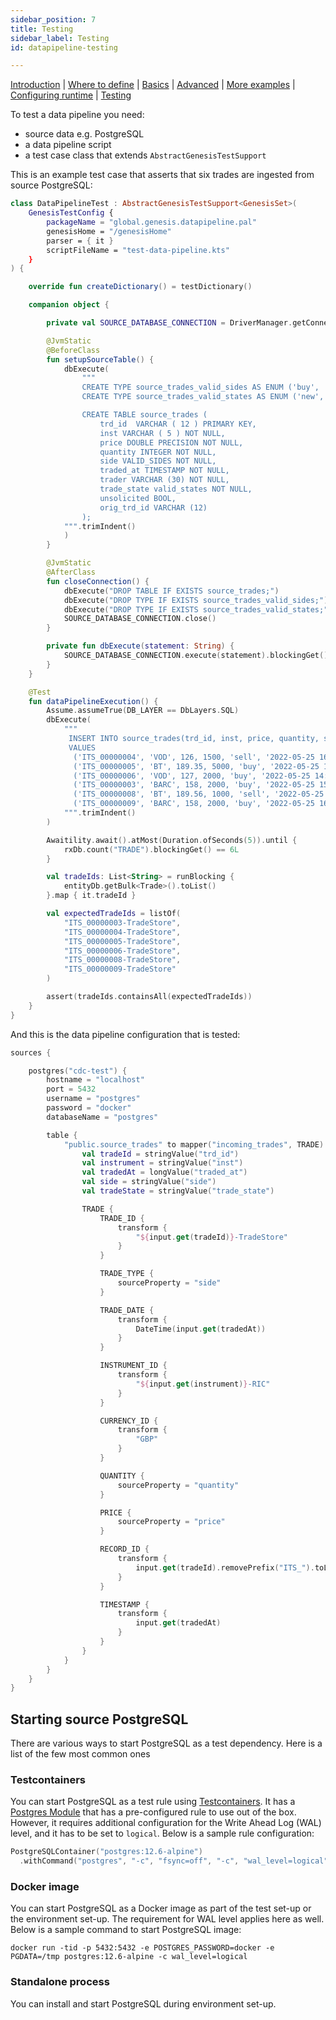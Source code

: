 ```yaml
---
sidebar_position: 7
title: Testing
sidebar_label: Testing
id: datapipeline-testing

---
```


[Introduction](/creating-applications/defining-your-application/integrations/data-pipeline/overview/)  | [Where to define](/creating-applications/defining-your-application/integrations/data-pipeline/datapipeline-where-to-define/) | [Basics](/creating-applications/defining-your-application/integrations/data-pipeline/datapipeline-basics/) | [Advanced](/creating-applications/defining-your-application/integrations/data-pipeline/datapipeline-advanced/) | [More examples](/creating-applications/defining-your-application/integrations/data-pipeline/datapipeline-examples/) | [Configuring runtime](/creating-applications/defining-your-application/integrations/data-pipeline/datapipeline-runtime/) | [Testing](/creating-applications/defining-your-application/integrations/data-pipeline/datapipeline-testing/)

To test a data pipeline you need:

- source data e.g. PostgreSQL
- a data pipeline script
- a test case class that extends `AbstractGenesisTestSupport`

This is an example test case that asserts that six trades are ingested from source PostgreSQL:

```kotlin
class DataPipelineTest : AbstractGenesisTestSupport<GenesisSet>(
    GenesisTestConfig {
        packageName = "global.genesis.datapipeline.pal"
        genesisHome = "/genesisHome"
        parser = { it }
        scriptFileName = "test-data-pipeline.kts"
    }
) {

    override fun createDictionary() = testDictionary()

    companion object {

        private val SOURCE_DATABASE_CONNECTION = DriverManager.getConnection("jdbc:postgresql://localhost:5432/?user=postgres&password=docker")

        @JvmStatic
        @BeforeClass
        fun setupSourceTable() {
            dbExecute(
                """
                CREATE TYPE source_trades_valid_sides AS ENUM ('buy', 'sell');
                CREATE TYPE source_trades_valid_states AS ENUM ('new', 'mod', 'canc');

                CREATE TABLE source_trades (
                	trd_id  VARCHAR ( 12 ) PRIMARY KEY,
                	inst VARCHAR ( 5 ) NOT NULL,
                	price DOUBLE PRECISION NOT NULL,
                	quantity INTEGER NOT NULL,
                	side VALID_SIDES NOT NULL,
                    traded_at TIMESTAMP NOT NULL,
                    trader VARCHAR (30) NOT NULL,
                    trade_state valid_states NOT NULL,
                    unsolicited BOOL,
                    orig_trd_id VARCHAR (12)
                );
            """.trimIndent()
            )
        }

        @JvmStatic
        @AfterClass
        fun closeConnection() {
            dbExecute("DROP TABLE IF EXISTS source_trades;")
            dbExecute("DROP TYPE IF EXISTS source_trades_valid_sides;")
            dbExecute("DROP TYPE IF EXISTS source_trades_valid_states;")
            SOURCE_DATABASE_CONNECTION.close()
        }

        private fun dbExecute(statement: String) {
            SOURCE_DATABASE_CONNECTION.execute(statement).blockingGet()
        }
    }

    @Test
    fun dataPipelineExecution() {
        Assume.assumeTrue(DB_LAYER == DbLayers.SQL)
        dbExecute(
            """
             INSERT INTO source_trades(trd_id, inst, price, quantity, side, traded_at, trader, trade_state, unsolicited, orig_trd_id)
             VALUES
              ('ITS_00000004', 'VOD', 126, 1500, 'sell', '2022-05-25 16:01:01', 'Trader.B', 'new', NULL , NULL),
              ('ITS_00000005', 'BT', 189.35, 5000, 'buy', '2022-05-25 16:02:02', 'Trader.B', 'new',NULL, NULL),
              ('ITS_00000006', 'VOD', 127, 2000, 'buy', '2022-05-25 14:03:03', 'Trader.B', 'mod', false, 'ITS_00000001'),
              ('ITS_00000003', 'BARC', 158, 2000, 'buy', '2022-05-25 15:03:03', 'Trader.B', 'canc', false, ''),
              ('ITS_00000008', 'BT', 189.56, 1000, 'sell', '2022-05-25 16:03:03', 'Trader.B', 'new', true, 'ITS_00000007'),
              ('ITS_00000009', 'BARC', 158, 2000, 'buy', '2022-05-25 16:04:04', 'Trader.B', 'canc', false, '');
            """.trimIndent()
        )

        Awaitility.await().atMost(Duration.ofSeconds(5)).until {
            rxDb.count("TRADE").blockingGet() == 6L
        }

        val tradeIds: List<String> = runBlocking {
            entityDb.getBulk<Trade>().toList()
        }.map { it.tradeId }

        val expectedTradeIds = listOf(
            "ITS_00000003-TradeStore",
            "ITS_00000004-TradeStore",
            "ITS_00000005-TradeStore",
            "ITS_00000006-TradeStore",
            "ITS_00000008-TradeStore",
            "ITS_00000009-TradeStore"
        )

        assert(tradeIds.containsAll(expectedTradeIds))
    }
}
```

And this is the data pipeline configuration that is tested:

```kotlin
sources {

    postgres("cdc-test") {
        hostname = "localhost"
        port = 5432
        username = "postgres"
        password = "docker"
        databaseName = "postgres"

        table {
            "public.source_trades" to mapper("incoming_trades", TRADE) {
                val tradeId = stringValue("trd_id")
                val instrument = stringValue("inst")
                val tradedAt = longValue("traded_at")
                val side = stringValue("side")
                val tradeState = stringValue("trade_state")

                TRADE {
                    TRADE_ID {
                        transform {
                            "${input.get(tradeId)}-TradeStore"
                        }
                    }

                    TRADE_TYPE {
                        sourceProperty = "side"
                    }

                    TRADE_DATE {
                        transform {
                            DateTime(input.get(tradedAt))
                        }
                    }

                    INSTRUMENT_ID {
                        transform {
                            "${input.get(instrument)}-RIC"
                        }
                    }

                    CURRENCY_ID {
                        transform {
                            "GBP"
                        }
                    }

                    QUANTITY {
                        sourceProperty = "quantity"
                    }

                    PRICE {
                        sourceProperty = "price"
                    }

                    RECORD_ID {
                        transform {
                            input.get(tradeId).removePrefix("ITS_").toLong()
                        }
                    }

                    TIMESTAMP {
                        transform {
                            input.get(tradedAt)
                        }
                    }
                }
            }
        }
    }
}


```

## Starting source PostgreSQL

There are various ways to start PostgreSQL as a test dependency. Here is a list of the few most common ones

### Testcontainers
You can start PostgreSQL as a test rule using [Testcontainers](https://www.testcontainers.org/). It has a [Postgres Module](https://www.testcontainers.org/modules/databases/postgres/) that has a pre-configured rule to use out of the box. However, it requires additional configuration for the Write Ahead Log (WAL) level, and it has to be set to `logical`. Below is a sample rule configuration:

```kotlin
PostgreSQLContainer("postgres:12.6-alpine")
  .withCommand("postgres", "-c", "fsync=off", "-c", "wal_level=logical")
```

### Docker image
You can start PostgreSQL as a Docker image as part of the test set-up or the environment set-up. The requirement for WAL level applies here as well. Below is a sample command to start PostgreSQL image:

```shell
docker run -tid -p 5432:5432 -e POSTGRES_PASSWORD=docker -e PGDATA=/tmp postgres:12.6-alpine -c wal_level=logical
```

### Standalone process
You can install and start PostgreSQL during environment set-up.
